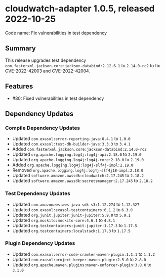 # cloudwatch-adapter 1.0.5, released 2022-10-25

Code name: Fix vulnerabilities in test dependency

## Summary

This release upgrades test dependency `com.fasterxml.jackson.core:jackson-databind:2.12.6.1` to `2.14.0-rc2` to fix CVE-2022-42003 and CVE-2022-42004.

## Features

* #80: Fixed vulnerabilities in test dependency

## Dependency Updates

### Compile Dependency Updates

* Updated `com.exasol:error-reporting-java:0.4.1` to `1.0.0`
* Updated `com.exasol:test-db-builder-java:3.3.3` to `3.4.1`
* Added `com.fasterxml.jackson.core:jackson-databind:2.14.0-rc2`
* Updated `org.apache.logging.log4j:log4j-api:2.18.0` to `2.19.0`
* Updated `org.apache.logging.log4j:log4j-core:2.18.0` to `2.19.0`
* Added `org.apache.logging.log4j:log4j-slf4j-impl:2.19.0`
* Removed `org.apache.logging.log4j:log4j-slf4j18-impl:2.18.0`
* Updated `software.amazon.awssdk:cloudwatch:2.17.245` to `2.18.2`
* Updated `software.amazon.awssdk:secretsmanager:2.17.245` to `2.18.2`

### Test Dependency Updates

* Updated `com.amazonaws:aws-java-sdk-s3:1.12.274` to `1.12.327`
* Updated `com.exasol:exasol-testcontainers:6.1.2` to `6.3.0`
* Updated `org.junit.jupiter:junit-jupiter:5.9.0` to `5.9.1`
* Updated `org.mockito:mockito-core:4.6.1` to `4.8.1`
* Updated `org.testcontainers:junit-jupiter:1.17.3` to `1.17.5`
* Updated `org.testcontainers:localstack:1.17.3` to `1.17.5`

### Plugin Dependency Updates

* Updated `com.exasol:error-code-crawler-maven-plugin:1.1.1` to `1.1.2`
* Updated `com.exasol:project-keeper-maven-plugin:2.5.0` to `2.8.0`
* Updated `org.apache.maven.plugins:maven-enforcer-plugin:3.0.0` to `3.1.0`
